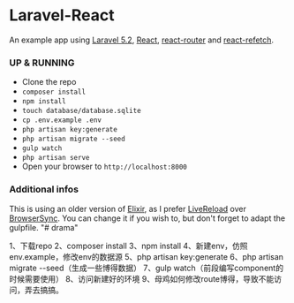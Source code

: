 # Laravel-React
An example app using [Laravel 5.2](https://laravel.com), [React](https://facebook.github.io/react), [react-router](https://github.com/reactjs/react-router) and [react-refetch](https://github.com/heroku/react-refetch).

### UP & RUNNING
- Clone the repo
- `composer install`
- `npm install`
- `touch database/database.sqlite`
- `cp .env.example .env`
- `php artisan key:generate`
- `php artisan migrate --seed`
- `gulp watch`
- `php artisan serve`
- Open your browser to `http://localhost:8000`

### Additional infos
This is using an older version of [Elixir](https://laravel.com/docs/5.2/elixir), as I prefer [LiveReload](https://chrome.google.com/webstore/detail/livereload/jnihajbhpnppcggbcgedagnkighmdlei) over [BrowserSync](https://www.browsersync.io). You can change it if you wish to, but don't forget to adapt the gulpfile.
"# drama" 

1、下载repo
2、composer install
3、npm install
4、新建env，仿照env.example，修改env的数据源
5、php artisan key:generate
6、php artisan migrate --seed（生成一些博得数据）
7、gulp watch（前段编写component的时候需要使用）
8、访问新建好的环境
9、母鸡如何修改route博得，导致不能访问，弄去搞搞。
